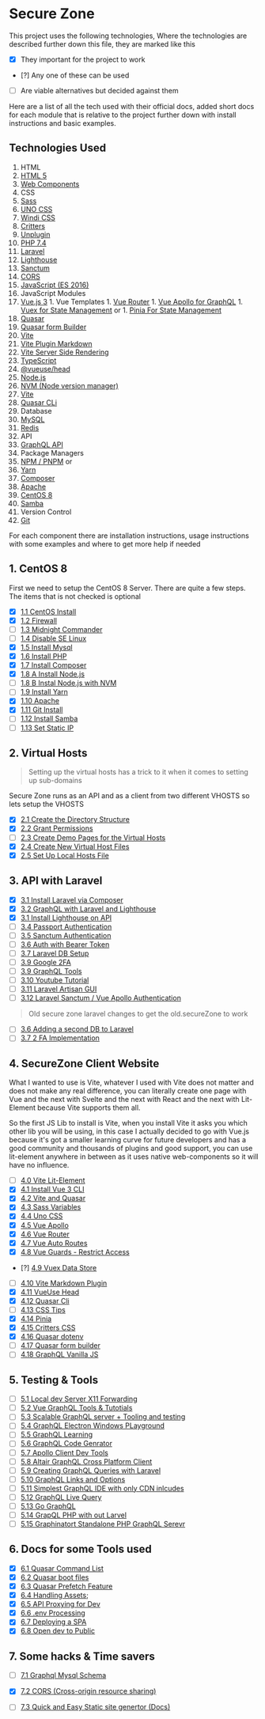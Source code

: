 # Secure Zone

This project uses the following technologies, Where the technologies are described further down this file, they are marked like this

- [x] They important for the project to work
- [?] Any one of these can be used
- [ ] Are viable alternatives but decided against them

Here are a list of all the tech used with their official docs, added short docs for each module that is relative to the project further down with install instructions and basic examples.

## Technologies Used

1. HTML
  1. [HTML 5](https://www.w3schools.com/html/)
  1. [Web Components](webComponents.org)
1. CSS
  1. [Sass](https://sass1.lang.com/)
  1. [UNO CSS](https://github.com/antfu/unocss)
  1. [Windi CSS](https://github.com/windicss/windicss)
  1. [Critters](https://github.com/GoogleChromeLabs/critters)
  1. [Unplugin](https://github.com/antfu/unplugin-icons)
1. [PHP 7.4](https://www.php.net/)
  1. [Laravel](https://laravel.com/)
  1. [Lighthouse](https://lighthouse-php.com/)
  1. [Sanctum](https://laravel.com/8.x/sanctum)
  1. [CORS](https://lighthouse-php.com/5/getting-started/configuration.html#cors)
1. [JavaScript (ES 2016)](https://www.javascript.com/)
  1. JavaScript Modules
  1. [Vue.js 3](https://vuejs.org/)
    1. Vue Templates
    1. [Vue Router](https://router.vuejs.org/)
    1. [Vue Apollo for GraphQL](https://apollo.vuejs.org/)
    1. [Vuex for State Management](https://next.vuex.vuejs.org/) or
    1. [Pinia For State Management](https://pinia.esm.dev/introduction.html)
  1. [Quasar](https://quasar.dev/)
  1. [Quasar form Builder](https://github.com/baggachipz/q1.form-builder-demo)
  1. [Vite](https://vitejs.dev/)
  1. [Vite Plugin Markdown](https://github.com/antfu/vite-plugin-md)
  1. [Vite Server Side Rendering](https://vitejs.dev/guide/ssr.html)
  1. [TypeScript](https://www.typescriptlang.org/)
  1. [@vueuse/head](https://github.com/vueuse/head)
1. [Node.js](https://nodejs.org/)
  1. [NVM (Node version manager)](https://github.com/mvm-sh/nvm)
  1. [Vite](https://vitejs.dev/)
  1. [Quasar CLi](https://quasar.dev/)
1. Database
  1. [MySQL](https://www.mysql.com/)
  1. [Redis](https://redis.io/)
1. API
  1. [GraphQL API](https://graphql.org/)
1. Package Managers
  1. [NPM / PNPM](https://www.npmjs.com/) or
  1. [Yarn](https://yarnpkg.com/)
  1. [Composer](https://getcomposer.org/)
1. [Apache](https://www.apache.org/)
1. [CentOS 8](https://www.centos.org/)
  1. [Samba](https://www.linuxtechi.com/install-configure-samba-centos-8/)
1. Version Control
  1. [Git](https://git-scm.com/)

For each component there are installation instructions, usage instructions with some examples and where to get more help if needed

## 1. CentOS 8

First we need to setup the CentOS 8 Server. There are quite a few steps. The items that is not checked is optional

- [x] [1.1 CentOS Install](centOS/1.1-centOSInstall.md)
- [x] [1.2 Firewall](centOS/1.2-firewall.md)
- [ ] [1.3 Midnight Commander](centOS/1.3-midnightCommander.md)
- [ ] [1.4 Disable SE Linux](centOS/1.4-seLinux.md)
- [x] [1.5 Install Mysql](centOS/1.5-mysql.md)
- [x] [1.6 Install PHP](centOS/1.6-php.md)
- [x] [1.7 Install Composer](centOS/1.7-composer.md)
- [x] [1.8 A Install Node.js](centOS/1.8-nodejs.md)
- [ ] [1.8 B Instal Node.js with NVM](centOS/1.8-nvm.md)
- [ ] [1.9 Install Yarn](centOS/1.9-yarn.md)
- [x] [1.10 Apache](centOS/1.10-apache.md)
- [x] [1.11 Git Install](centOS/1.11-git.md)
- [ ] [1.12 Install Samba](centOS/1.12-samba.md)
- [ ] [1.13 Set Static IP](centOS/1.13-networkSetStatic.md)

## 2. Virtual Hosts

> Setting up the virtual hosts has a trick to it when it comes to setting up sub-domains

Secure Zone runs as an API and as a client from two different VHOSTS so lets setup the VHOSTS

- [x] [2.1 Create the Directory Structure](vhosts/2.1-structure.md)
- [x] [2.2 Grant Permissions](vhosts/2.2-permissions.md)
- [ ] [2.3 Create Demo Pages for the Virtual Hosts](vhosts/2.3-demoPages.md)
- [x] [2.4 Create New Virtual Host Files](vhosts/2.4-createConfFiles.md)
- [x] [2.5 Set Up Local Hosts File](vhosts/2.5-hostsFile.md)

## 3. API with Laravel

- [x] [3.1 Install Laravel via Composer](API/3.1-installWithComp.md)
- [x] [3.2 GraphQL with Laravel and Lighthouse](API/3.2-graphql.md)
- [x] [3.1 Install Lighthouse on API](API/3.3-lighthouse.md)
- [ ] [3.4 Passport Authentication](API/3.4-passportAuth.md)
- [ ] [3.5 Sanctum Authentication](API/3.5-sanctum.md)
- [ ] [3.6 Auth with Bearer Token](API/3.6-bearerAuth.md)
- [ ] [3.7 Laravel DB Setup](API/3.7-data.md)
- [ ] [3.9 Google 2FA](API/3.8-2fa.md)
- [ ] [3.9 GraphQL Tools](API/3.9-graphqlTools.md)
- [ ] [3.10 Youtube Tutorial](API/3.10-youtube.md)
- [ ] [3.11 Laravel Artisan GUI](API/3.11-artisanGui.md)
- [ ] [3.12 Laravel Sanctum / Vue Apollo Authentication](API/3.12-sanctumApollo.md)

> Old secure zone laravel changes to get the old.secureZone to work

- [ ] [3.6 Adding a second DB to Laravel](API/3.6-data.md)
- [ ] [3.7 2 FA Implementation](API/3.7-2fa.md)

## 4. SecureZone Client Website

What I wanted to use is Vite, whatever I used with Vite does not matter and does not make any real difference, you can literally create one page with Vue and the next with Svelte and the next with React and the next with Lit-Element because Vite supports them all.

So the first JS Lib to install is Vite, when you install Vite it asks you which other lib you will be using, in this case I actually decided to go with Vue.js because it's got a smaller learning curve for future developers and has a good community and thousands of plugins and good support, you can use lit-element anywhere in between as it uses native web-components so it will have no influence.

- [ ] [4.0 Vite Lit-Element](client/4.0-litElement.md)
- [x] [4.1 Install Vue 3 CLI](client/4.1-vue.md)
- [x] [4.2 Vite and Quasar](client/4.2-viteQuasar.md)
- [x] [4.3 Sass Variables](client/4.3-sassVars.md)
- [x] [4.4 Uno CSS](client/4.4-unoCss.md)
- [x] [4.5 Vue Apollo](client/4.5-vueApollo.md)
- [x] [4.6 Vue Router](client/4.6-vueRouter.md)
- [x] [4.7 Vue Auto Routes](client/4.7-vueAutoRoutes.md)
- [x] [4.8 Vue Guards - Restrict Access](client/4.8-vueGuards.md)
- [?] [4.9 Vuex Data Store](client/4.9-vuexDataStore.md)
- [ ] [4.10 Vite Markdown Plugin](client/4.10-vitePluginMd.md)
- [x] [4.11 VueUse Head](client/4.11-VueUseHead.md)
- [x] [4.12 Quasar Cli](client/4.12-quasarCli.md)
- [ ] [4.13 CSS Tips](client/4.13-cssTips.md)
- [x] [4.14 Pinia](client/4.14-piniaStateAndStore.md)
- [x] [4.15 Critters CSS](client/4.15-critters.md)
- [x] [4.16 Quasar dotenv](client/4.16-dotenv.md) 
- [ ] [4.17 Quasar form builder](client/4.17-quasarFormBuilder.md)
- [ ] [4.18 GraphQL Vanilla JS](client/4.18-NoFramworkGraphQL.md)

## 5. Testing & Tools 

- [ ] [5.1 Local dev Server X11 Forwarding](tools/5.1-x11forwarding.md)
- [ ] [5.2 Vue GraphQL Tools & Tutotials](tools/5.2-vueGraphQLResources.md)
- [ ] [5.3 Scalable GraphQL server + Tooling and testing](tools/5.3-graphqlServerAndTools.md)
- [ ] [5.4 GraphQL Electron Windows PLayground](tools/5.4-grapthQLElectron.md)
- [ ] [5.5 GraphQL Learning](tools/5.5-learingGraphQL.md)
- [ ] [5.6 GraphQL Code Genrator](https://github.com/dotansimha/graphql-code-generator)
- [ ] [5.7 Apollo Client Dev Tools](tools/5.7-apolloDevTools.md)
- [ ] [5.8 Altair GraphQL Cross Platform Client](tools/5.8-altairGraphQL.md)
- [ ] [5.9 Creating GraphQL Queries with Laravel](tools/5.9-creatingGQLueries.md)
- [ ] [5.10 GraphQL Links and Options](tools/5.10-GQLFrameworkLinks.md)
- [ ] [5.11 Simplest GraphQL IDE with only CDN inlcudes](tools/5.11-GraphQLIDECDN.md)
- [ ] [5.12 GraphQL Live Query](tools/5.12-graphQLiveQuery.md)
- [ ] [5.13 Go GraphQL](https://github.com/hasura/go-graphql-client)
- [ ] [5.14 GrapQL PHP with out Larvel](https://github.com/webonyx/graphql-php) 
- [ ] [5.15 Graphinatort Standalone PHP GraphQL Serevr](https://github.com/infinityloop-dev/graphpinator)

## 6. Docs for some Tools used

- [x] [6.1 Quasar Command List](quasar/6.1-commandList.md)
- [x] [6.2 Quasar boot files](quasar/6.2-bootFiles.md)
- [x] [6.3 Quasar Prefetch Feature](quasar/6.3-quasarPrefetch.md)
- [x] [6.4 Handling Assets](quasar/6.4-quasarAssets.md); 
- [x] [6.5 API Proxying for Dev](quasar/6.5-apiProxy.md)
- [x] [6.6 .env Processing](quasar/6.6-envProcess.md)
- [x] [6.7 Deploying a SPA](quasar/6.7-deployingOrBuilding.md)
- [x] [6.8 Open dev to Public](quasar/6.8-devForPublic.md)

## 7. Some hacks & Time savers

- [ ] [7.1 Graphql Mysql Schema](hacks/7.1-graphqlMysqlSchema.md)
- [x] [7.2 CORS (Cross-origin resource sharing)](hacks/7.2-cors.md)
- [ ] [7.3 Quick and Easy Static site genertor (Docs)](hacks/7.3-staticSiteGenHugo.md)


